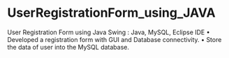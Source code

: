 # UserRegistrationForm_using_JAVA

User Registration Form using Java Swing : Java, MySQL, Eclipse IDE
• Developed a registration form with GUI and Database connectivity.
• Store the data of user into the MySQL database.
